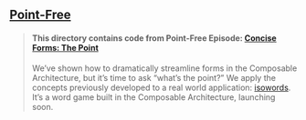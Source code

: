 ## [Point-Free](https://www.pointfree.co)

> #### This directory contains code from Point-Free Episode: [Concise Forms: The Point](https://www.pointfree.co/episodes/ep134-concise-forms-the-point)
>
> We’ve shown how to dramatically streamline forms in the Composable Architecture, but it’s time to ask “what’s the point?” We apply the concepts previously developed to a real world application: [isowords](https://www.isowords.xyz). It’s a word game built in the Composable Architecture, launching soon.

